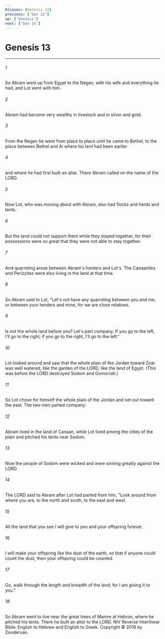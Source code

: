 ```yaml
---
Aliases: [Genesis 13]
previous: ['Gen 12']
up: ['Genesis']
next: ['Gen 14']
---
```

# Genesis 13

***


###### 1 
So Abram went up from Egypt to the Negev, with his wife and everything he had, and Lot went with him. 

###### 2 
Abram had become very wealthy in livestock and in silver and gold. 

###### 3 
From the Negev he went from place to place until he came to Bethel, to the place between Bethel and Ai where his tent had been earlier 

###### 4 
and where he had first built an altar. There Abram called on the name of the LORD. 

###### 5 
Now Lot, who was moving about with Abram, also had flocks and herds and tents. 

###### 6 
But the land could not support them while they stayed together, for their possessions were so great that they were not able to stay together. 

###### 7 
And quarreling arose between Abram's herders and Lot's. The Canaanites and Perizzites were also living in the land at that time. 

###### 8 
So Abram said to Lot, "Let's not have any quarreling between you and me, or between your herders and mine, for we are close relatives. 

###### 9 
Is not the whole land before you? Let's part company. If you go to the left, I'll go to the right; if you go to the right, I'll go to the left." 

###### 10 
Lot looked around and saw that the whole plain of the Jordan toward Zoar was well watered, like the garden of the LORD, like the land of Egypt. (This was before the LORD destroyed Sodom and Gomorrah.) 

###### 11 
So Lot chose for himself the whole plain of the Jordan and set out toward the east. The two men parted company: 

###### 12 
Abram lived in the land of Canaan, while Lot lived among the cities of the plain and pitched his tents near Sodom. 

###### 13 
Now the people of Sodom were wicked and were sinning greatly against the LORD. 

###### 14 
The LORD said to Abram after Lot had parted from him, "Look around from where you are, to the north and south, to the east and west. 

###### 15 
All the land that you see I will give to you and your offspring forever. 

###### 16 
I will make your offspring like the dust of the earth, so that if anyone could count the dust, then your offspring could be counted. 

###### 17 
Go, walk through the length and breadth of the land, for I am giving it to you." 

###### 18 
So Abram went to live near the great trees of Mamre at Hebron, where he pitched his tents. There he built an altar to the LORD. NIV Reverse Interlinear Bible: English to Hebrew and English to Greek. Copyright © 2019 by Zondervan.
